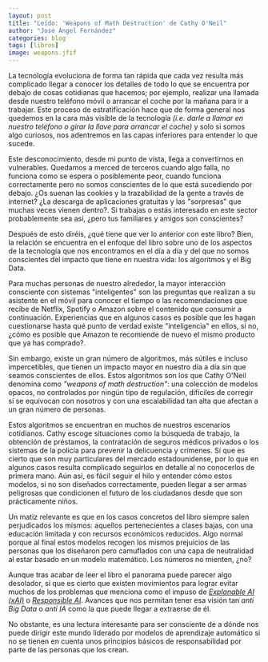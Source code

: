 ```yaml
---
layout: post
title: "Leído: 'Weapons of Math Destruction' de Cathy O'Neil"
author: "José Ángel Fernández"
categories: blog
tags: [libros]
image: weapons.jfif
---
```


La tecnología evoluciona de forma tan rápida que cada vez resulta más complicado llegar a conocer los detalles de todo lo que se encuentra por debajo de cosas cotidianas que hacemos; por ejemplo, realizar una llamada desde nuestro teléfono móvil o arrancar el coche por la mañana para ir a trabajar. Este proceso de estratificación hace que de forma general nos quedemos en la cara más visible de la tecnología *(i.e. darle a llamar en nuestro teléfono o girar la llave para arrancar el coche)* y solo si somos algo curiosos, nos adentremos en las capas inferiores para entender lo que sucede. 

Este desconocimiento, desde mi punto de vista, llega a convertirnos en vulnerables. Quedamos a merced de terceros cuando algo falla, no funciona como se espera o posiblemente peor, cuando funciona correctamente pero no somos conscientes de lo que está sucediendo por debajo. ¿Os suenan las cookies y la trazabilidad de la gente a través de internet? ¿La descarga de aplicaciones gratuitas y las "sorpresas" que muchas veces vienen dentro?. Si trabajas o estás interesado en este sector probablemente sea así, ¿pero tus familiares y amigos son conscientes?

Después de esto diréis, ¿qué tiene que ver lo anterior con este libro? Bien, la relación se encuentra en el enfoque del libro sobre uno de los aspectos de la tecnología que nos encontramos en el día a día y del que no somos conscientes del impacto que tiene en nuestra vida: los algoritmos y el Big Data. 

Para muchas personas de nuestro alrededor, la mayor interacción consciente con sistemas "inteligentes" son las preguntas que realizan a su asistente en el móvil para conocer el tiempo o las recomendaciones que recibe de Netflix, Spotify o Amazon sobre el contenido que consumir a continuación. Experiencias que en algunos casos es posible que les hagan cuestionarse hasta qué punto de verdad existe "inteligencia" en ellos, si no, ¿cómo es posible que Amazon te recomiende de nuevo el mismo producto que ya has comprado?. 

Sin embargo, existe un gran número de algoritmos, más sútiles e incluso impercetibles, que tienen un impacto mayor en nuestro día a día sin que seamos conscientes de ellos. Estos algoritmos son los que Cathy O'Neil denomina como *"weapons of math destruction"*:  una colección de modelos opacos, no controlados por ningún tipo de regulación, difíciles de corregir si se equivocan con nosotros y con una escalabilidad tan alta que afectan a un gran número de personas. 

Estos algoritmos se encuentran en muchos de nuestros escenarios cotidianos. Cathy escoge situaciones como la búsqueda de trabajo, la obtención de préstamos, la contratación de seguros médicos privados o los sistemas de la policía para prevenir la delicuencia y crímenes. Sí que es cierto que son muy particulares del mercado estadounidense, por lo que en algunos casos resulta complicado seguirlos en detalle al no conocerlos de primera mano. Aún así, es fácil seguir el hilo y entender cómo estos modelos, si no son diseñados correctamente, pueden llegar a ser armas peligrosas que condicionen el futuro de los ciudadanos desde que son prácticamente niños.

Un matiz relevante es que en los casos concretos del libro siempre salen perjudicados los mismos: aquellos pertenecientes a clases bajas, con una educación limitada y con recursos económicos reducidos. Algo normal porque al final estos modelos recogen los mismos prejuicios de las personas que los diseñaron pero camuflados con una capa de neutralidad al estar basado en un modelo matemático. Los números no mienten, ¿no?

Aunque tras acabar de leer el libro el panorama puede parecer algo desolador, sí que es cierto que existen movimientos para lograr evitar muchos de los problemas que menciona como el impuso de [*Explanable AI (xAI)*](https://es.wikipedia.org/wiki/Inteligencia_artificial_explicable) o [*Responsible AI*](https://www.microsoft.com/en-us/ai/responsible-ai). Avances que nos permitan tener esa visión tan *anti Big Data* o *anti IA* como la que puede llegar a extraerse de él.

No obstante, es una lectura interesante para ser consciente de a dónde nos puede dirigir este mundo liderado por modelos de aprendizaje automático si no se tienen en cuenta unos principios básicos de responsabilidad por parte de las personas que los crean. 
